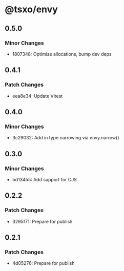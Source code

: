 # @tsxo/envy

## 0.5.0

### Minor Changes

- 1807348: Optimize allocations, bump dev deps

## 0.4.1

### Patch Changes

- eea8e34: Update Vitest

## 0.4.0

### Minor Changes

- 3c29032: Add in type narrowing via envy.narrow()

## 0.3.0

### Minor Changes

- bd13455: Add support for CJS

## 0.2.2

### Patch Changes

- 3295f71: Prepare for publish

## 0.2.1

### Patch Changes

- 4d05276: Prepare for publish
